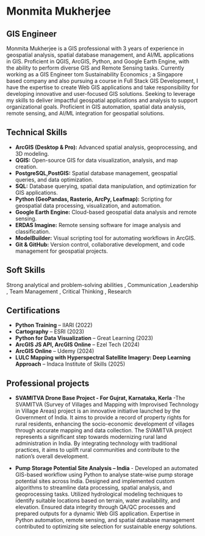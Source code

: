 # Monmita Mukherjee
## GIS Engineer

Monmita Mukherjee is a GIS professional with 3 years of experience in geospatial analysis, spatial database management, and AI/ML applications in GIS. Proficient in QGIS, ArcGIS, Python, and Google Earth Engine, with the ability to perform diverse GIS and Remote Sensing tasks. Currently working as a GIS Engineer tom Sustainability Economics ; a Singapore based company and also pursuing a course in Full Stack GIS Development, I have the expertise to create Web GIS applications and take responsibility for developing innovative and user-focused GIS solutions. Seeking to leverage my skills to deliver impactful geospatial applications and analysis to support organizational goals. Proficient in GIS automation, spatial data analysis, remote sensing, and AI/ML integration for geospatial solutions.


## Technical Skills  

- **ArcGIS (Desktop & Pro):** Advanced spatial analysis, geoprocessing, and 3D modeling.  
- **QGIS:** Open-source GIS for data visualization, analysis, and map creation. 
- **PostgreSQL,PostGIS:** Spatial database management, geospatial queries, and data optimization.
- **SQL:** Database querying, spatial data manipulation, and optimization for GIS applications.  
- **Python (GeoPandas, Rasterio, ArcPy, Leafmap):** Scripting for geospatial data processing, visualization, and automation.  
- **Google Earth Engine:** Cloud-based geospatial data analysis and remote sensing.  
- **ERDAS Imagine:** Remote sensing software for image analysis and classification.  
- **ModelBuilder:** Visual scripting tool for automating workflows in ArcGIS.  
- **Git & GitHub:** Version control, collaborative development, and code management for geospatial projects.  

 ## Soft Skills
 
 Strong analytical and problem-solving abilities , Communication ,Leadership , Team Management , Critical Thinking , Research  
 ## Certifications  

- **Python Training** – IIARI (2022)  
- **Cartography** – ESRI (2023)  
- **Python for Data Visualization** – Great Learning (2023)  
- **ArcGIS JS API, ArcGIS Online** – Ezel Tech (2024)
-  **ArcGIS Online** – Udemy (2024) 
- **LULC Mapping with Hyperspectral Satellite Imagery: Deep Learning Approach** – Indaca Institute of Skills (2025)
## Professional projects 

- **SVAMITVA Drone Base Project - For Gujrat, Karnataka, Kerla** -The SVAMITVA (Survey of Villages and Mapping with Improvised Technology in Village Areas) project is an innovative initiative launched by the Government of India. It aims to provide a record of property rights for rural residents, enhancing the socio-economic development of villages through accurate mapping and data collection. The SVAMITVA project represents a significant step towards modernizing rural land administration in India. By integrating technology with traditional practices, it aims to uplift rural communities and contribute to the nation’s overall development.
 
- **Pump Storage Potential Site Analysis – India** - Developed an automated GIS-based workflow using Python to analyse state-wise pump storage potential sites across India. Designed and implemented custom algorithms to streamline data processing, spatial analysis, and geoprocessing tasks. Utilized hydrological modeling techniques to identify suitable locations based on terrain, water availability, and elevation. Ensured data integrity through QA/QC processes and prepared outputs for a dynamic Web GIS application. Expertise in Python automation, remote sensing, and spatial database management contributed to optimizing site selection for sustainable energy solutions. 
